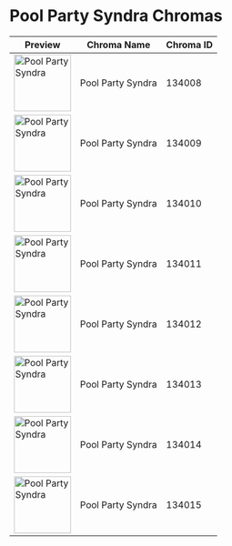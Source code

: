 # Pool Party Syndra Chromas

| Preview | Chroma Name | Chroma ID |
|---|---|---|
| <img src='https://raw.communitydragon.org/latest/plugins/rcp-be-lol-game-data/global/default/v1/champion-chroma-images/134/134008.png' alt='Pool Party Syndra' width='100'> | Pool Party Syndra | 134008 |
| <img src='https://raw.communitydragon.org/latest/plugins/rcp-be-lol-game-data/global/default/v1/champion-chroma-images/134/134009.png' alt='Pool Party Syndra' width='100'> | Pool Party Syndra | 134009 |
| <img src='https://raw.communitydragon.org/latest/plugins/rcp-be-lol-game-data/global/default/v1/champion-chroma-images/134/134010.png' alt='Pool Party Syndra' width='100'> | Pool Party Syndra | 134010 |
| <img src='https://raw.communitydragon.org/latest/plugins/rcp-be-lol-game-data/global/default/v1/champion-chroma-images/134/134011.png' alt='Pool Party Syndra' width='100'> | Pool Party Syndra | 134011 |
| <img src='https://raw.communitydragon.org/latest/plugins/rcp-be-lol-game-data/global/default/v1/champion-chroma-images/134/134012.png' alt='Pool Party Syndra' width='100'> | Pool Party Syndra | 134012 |
| <img src='https://raw.communitydragon.org/latest/plugins/rcp-be-lol-game-data/global/default/v1/champion-chroma-images/134/134013.png' alt='Pool Party Syndra' width='100'> | Pool Party Syndra | 134013 |
| <img src='https://raw.communitydragon.org/latest/plugins/rcp-be-lol-game-data/global/default/v1/champion-chroma-images/134/134014.png' alt='Pool Party Syndra' width='100'> | Pool Party Syndra | 134014 |
| <img src='https://raw.communitydragon.org/latest/plugins/rcp-be-lol-game-data/global/default/v1/champion-chroma-images/134/134015.png' alt='Pool Party Syndra' width='100'> | Pool Party Syndra | 134015 |
